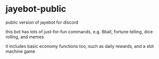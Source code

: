 # jayebot-public
public version of jayebot for discord

this bot has lots of just-for-fun commands, e.g. 8ball, fortune telling, dice rolling, and memes

it includes basic economy functions too, such as daily rewards, and a slot machine game
